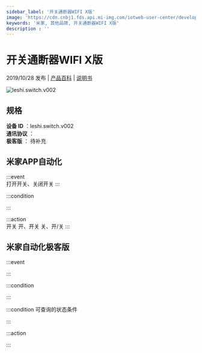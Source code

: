 ```yaml
---
sidebar_label: '开关通断器WIFI X版'
image: 'https://cdn.cnbj1.fds.api.mi-img.com/iotweb-user-center/developer_1679047651930s8e1xAN6.png?GalaxyAccessKeyId=AKVGLQWBOVIRQ3XLEW&Expires=9223372036854775807&Signature=pnvZFJl8CcDaKNjncBdN9kfDv7Q='
keywords: '米家, 其他品牌, 开关通断器WIFI X版'
description : ''
---
```

# 开关通断器WIFI X版

2019/10/28 发布 | [产品百科](https://home.mi.com/webapp/content/baike/product/index.html?model=leshi.switch.v002/) | [说明书](https://home.mi.com/views/introduction.html?model=leshi.switch.v002&region=cn)

![leshi.switch.v002](https://cdn.cnbj1.fds.api.mi-img.com/iotweb-user-center/developer_1679047651930s8e1xAN6.png?GalaxyAccessKeyId=AKVGLQWBOVIRQ3XLEW&Expires=9223372036854775807&Signature=pnvZFJl8CcDaKNjncBdN9kfDv7Q=)

## 规格  
> 
**设备 ID** ：leshi.switch.v002  
**通讯协议** ：  
**极客版**  ： 待补充 


## 米家APP自动化  

:::event  
打开开关、关闭开关
:::

:::condition  

:::

:::action   
开关 开、开关 关、开/关
:::

## 米家自动化极客版  

:::event  

:::

:::condition  

:::

:::condition 可查询的状态条件  

:::

:::action  

:::

        
